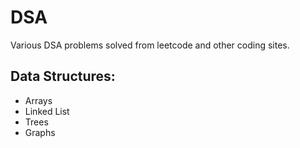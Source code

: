 # DSA

Various DSA problems solved from leetcode and other coding sites.

## Data Structures:
- Arrays
- Linked List
- Trees
- Graphs

